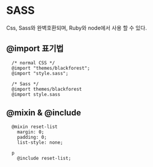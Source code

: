 # SASS
Css, Sass와 완벽호환되며, Ruby와 node에서 사용 할 수 있다.

## @import 표기법
```
  /* normal CSS */
  @import "themes/blackforest";
  @import "style.sass";
  
  /* Sass */
  @import themes/blackforest
  @import style.sass
```

## @mixin & @include
```
  @mixin reset-list 
    margin: 0;
    padding: 0;
    list-style: none;
  
  p 
    @include reset-list;
```

